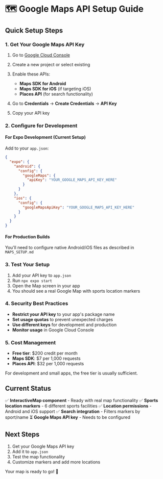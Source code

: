 # 🗺️ Google Maps API Setup Guide

## Quick Setup Steps

### 1. Get Your Google Maps API Key

1. Go to [Google Cloud Console](https://console.cloud.google.com/)
2. Create a new project or select existing
3. Enable these APIs:
   - **Maps SDK for Android**
   - **Maps SDK for iOS** (if targeting iOS)
   - **Places API** (for search functionality)

4. Go to **Credentials** → **Create Credentials** → **API Key**
5. Copy your API key

### 2. Configure for Development

#### For Expo Development (Current Setup)
Add to your `app.json`:
```json
{
  "expo": {
    "android": {
      "config": {
        "googleMaps": {
          "apiKey": "YOUR_GOOGLE_MAPS_API_KEY_HERE"
        }
      }
    },
    "ios": {
      "config": {
        "googleMapsApiKey": "YOUR_GOOGLE_MAPS_API_KEY_HERE"
      }
    }
  }
}
```

#### For Production Builds
You'll need to configure native Android/iOS files as described in `MAPS_SETUP.md`

### 3. Test Your Setup

1. Add your API key to `app.json`
2. Run `npx expo start`
3. Open the Map screen in your app
4. You should see a real Google Map with sports location markers

### 4. Security Best Practices

- **Restrict your API key** to your app's package name
- **Set usage quotas** to prevent unexpected charges
- **Use different keys** for development and production
- **Monitor usage** in Google Cloud Console

### 5. Cost Management

- **Free tier**: $200 credit per month
- **Maps SDK**: $7 per 1,000 requests
- **Places API**: $32 per 1,000 requests

For development and small apps, the free tier is usually sufficient.

## Current Status

✅ **InteractiveMap component** - Ready with real map functionality
✅ **Sports location markers** - 6 different sports facilities
✅ **Location permissions** - Android and iOS support
✅ **Search integration** - Filters markers by sport/name
⏳ **Google Maps API key** - Needs to be configured

## Next Steps

1. Get your Google Maps API key
2. Add it to `app.json`
3. Test the map functionality
4. Customize markers and add more locations

Your map is ready to go! 🚀




